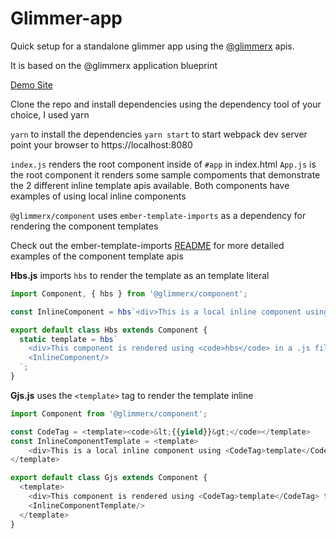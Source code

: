 # Glimmer-app

Quick setup for a standalone glimmer app using the [@glimmerx](https://github.com/glimmerjs/glimmer-experimental) apis.

It is based on the @glimmerx application blueprint

[Demo Site](https://glimmer-app.coffeeintocode.com)

Clone the repo and install dependencies using the dependency tool of your choice, I used yarn

`yarn` to install the dependencies
`yarn start` to start webpack dev server 
point your browser to https://localhost:8080

`index.js` renders the root component inside of `#app` in index.html
`App.js` is the root component it renders some sample compoments that demonstrate the 2 different inline template apis available.
Both components have examples of using local inline components

`@glimmerx/component` uses `ember-template-imports` as a dependency for rendering the component templates

Check out the ember-template-imports [README](https://github.com/ember-template-imports/ember-template-imports) for more detailed
examples of the component template apis  

__Hbs.js__ imports `hbs` to render the template as an template literal
```javascript
import Component, { hbs } from '@glimmerx/component';

const InlineComponent = hbs`<div>This is a local inline component using <code>hbs</code> in a .js file</div>`;

export default class Hbs extends Component {
  static template = hbs`
    <div>This component is rendered using <code>hbs</code> in a .js file</div>
    <InlineComponent/>
  `;
}
```

__Gjs.js__ uses the `<template>` tag to render the template inline 
```javascript
import Component from '@glimmerx/component';

const CodeTag = <template><code>&lt;{{yield}}&gt;</code></template>
const InlineComponentTemplate = <template>
    <div>This is a local inline component using <CodeTag>template</CodeTag> tag in a .gjs file</div>
</template>

export default class Gjs extends Component {
  <template>
    <div>This component is rendered using <CodeTag>template</CodeTag> tag in a .gjs file</div>
    <InlineComponentTemplate/>
  </template>
}
```

